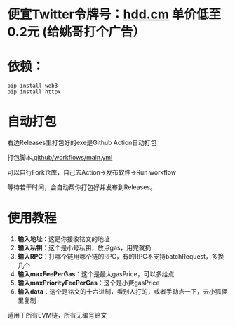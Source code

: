 # 便宜Twitter令牌号：[hdd.cm](https://hdd.cm/)  单价低至0.2元 (给姚哥打个广告）

# 依赖：
```
pip install web3
pip install httpx
```


# 自动打包
右边Releases里打包好的exe是Github Action自动打包

打包脚本[.github/workflows/main.yml](.github/workflows/main.yml)

可以自行Fork仓库，自己去Action→发布软件→Run workflow

等待若干时间，会自动帮你打包好并发布到Releases。


# 使用教程

1. **输入地址**：这是你接收铭文的地址
2. **输入私钥**：这个是小号私钥，放点gas，用完就扔
3. **输入RPC**：打哪个链用哪个链的RPC，有的RPC不支持batchRequest，多换几个
4. **输入maxFeePerGas**：这个是最大gasPrice，可以多给点
5. **输入maxPriorityFeePerGas**：这个是小费gasPrice
6. **输入data**：这个是铭文的十六进制，看别人打的，或者手动点一下，去小狐狸里复制


适用于所有EVM链，所有无编号铭文
